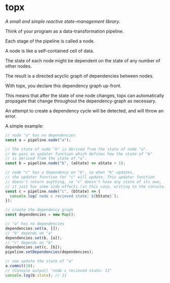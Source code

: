 # topx

_A small and simple reactive state-management library._

Think of your program as a data-transformation pipeline.

Each stage of the pipeline is called a node.

A node is like a self-contained cell of data.

The state of each node might be dependent on the state of any number of other nodes.

The result is a directed acyclic graph of dependencies between nodes.

With topx, you declare this dependency graph up-front.

This means that after the state of one node changes, topx can automatically propagate
that change throughout the dependency-graph as necessary.

An attempt to create a dependency cycle will be detected, and will throw an error.

A simple example:

```typescript
// node "a" has no dependencies
const a = pipeline.node("a");

// The state of node "b" is derived from the state of node "a".
// We pass an updater function which defines how the state of "b"
// is derived from the state of "a".
const b = pipeline.node("b", (aState) => aState + 1);

// node "c" has a dependency on "b", so when "b" updates,
// the updater function for "c" will update. This updater function
// doesn't return anything, so "c" doesn't have any state of its own,
// it just has some side effects (in this case, writing to the console).
const c = pipeline.node("c", (bState) => {
  console.log(`node c recieved state: ${bState}`);
});

// create the dependency graph
const dependencies = new Map();

// "a" has no dependencies
dependencies.set(a, []);
// "b" depends on "a"
dependencies.set(b, [a]);
// "c" depends on "b"
dependencies.set(c, [b]);
pipeline.setDependencies(dependencies);

// now update the state of "a"
a.commit(10);
// (Console output) "node c recieved state: 11"
console.log(b.state); // 11
```

<!-- Believe it or not, the name topx was not inspired by mobx (I wasn't really aware
of mobx when I first wrote this.) However, the principles are very similar -
topological ordering. It's like a very small, very simple version of mobx,
without the magic (it doesn't do automatic property-tracing so you have to be a
bit more explicit about the dependencies of each data cell)

your program transforms data from one form into another -->
